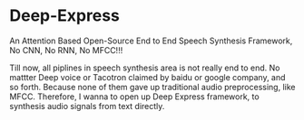 # Deep-Express
An Attention Based Open-Source End to End Speech Synthesis Framework, No CNN, No RNN, No MFCC!!!

Till now, all piplines in speech synthesis area is not really end to end. No mattter Deep voice or Tacotron claimed by baidu or google company, and so forth. Because none of them gave up traditional audio preprocessing, like MFCC. Therefore, I wanna to open up Deep Express framework, to synthesis audio signals from text directly.
